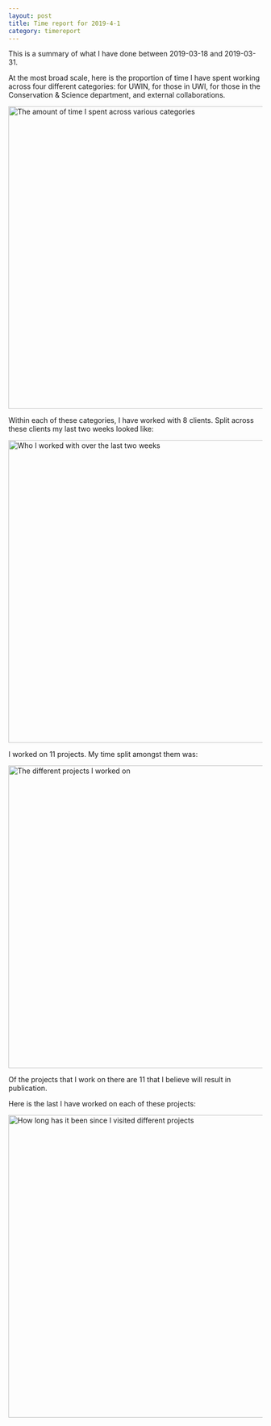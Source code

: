 ```yaml
---
layout: post
title: Time report for 2019-4-1
category: timereport
---
```



This is a summary of what I have done between 2019-03-18 and 2019-03-31.

At the most broad scale, here is the proportion of time I have spent working across four different categories: for UWIN, for those in UWI, for those in the Conservation & Science department, and external collaborations.

<img src='{{site.baseurl}}/images/2019-4-1_category_plot.jpg' alt='The amount of time I spent across various categories' width='600' height='600'>

Within each of these categories, I have worked with 8 clients. Split across these clients my last two weeks looked like:

<img src='{{site.baseurl}}/images/2019-4-1_client_plot.jpg' alt='Who I worked with over the last two weeks' width='600' height='600'>

I worked on 11 projects. My time split amongst them was:

<img src='{{site.baseurl}}/images/2019-4-1_project_plot.jpg' alt='The different projects I worked on' width='600' height='600'>

Of the projects that I work on there are 11 that I believe will result in publication.

Here is the last I have worked on each of these projects:

<img src='{{site.baseurl}}/images/2019-4-1_weeks_since.jpg' alt='How long has it been since I visited different projects' width='600' height='600'>

